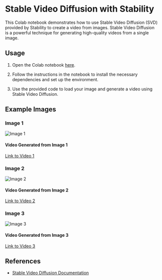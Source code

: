 # Stable Video Diffusion with Stability

This Colab notebook demonstrates how to use Stable Video Diffusion (SVD) provided by Stability to create a video from images. Stable Video Diffusion is a powerful technique for generating high-quality videos from a single image.

## Usage

1. Open the Colab notebook [here](insert_link_to_your_colab_notebook).

2. Follow the instructions in the notebook to install the necessary dependencies and set up the environment.

3. Use the provided code to load your image and generate a video using Stable Video Diffusion.

## Example Images

### Image 1
![Image 1](insert_image_1_url_here)
#### Video Generated from Image 1
[Link to Video 1](insert_video_1_url_here)

### Image 2
![Image 2](insert_image_2_url_here)
#### Video Generated from Image 2
[Link to Video 2](insert_video_2_url_here)

### Image 3
![Image 3](insert_image_3_url_here)
#### Video Generated from Image 3
[Link to Video 3](insert_video_3_url_here)

## References

- [Stable Video Diffusion Documentation](https://huggingface.co/docs/diffusers/main/en/using-diffusers/svd)

